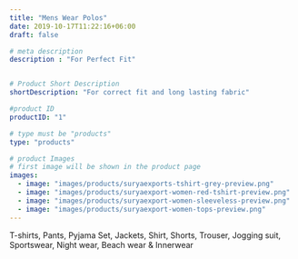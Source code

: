 ```yaml
---
title: "Mens Wear Polos"
date: 2019-10-17T11:22:16+06:00
draft: false

# meta description
description : "For Perfect Fit"


# Product Short Description
shortDescription: "For correct fit and long lasting fabric"

#product ID
productID: "1"

# type must be "products"
type: "products"

# product Images
# first image will be shown in the product page
images:
  - image: "images/products/suryaexports-tshirt-grey-preview.png"
  - image: "images/products/suryaexport-women-red-tshirt-preview.png"
  - image: "images/products/suryaexport-women-sleeveless-preview.png"
  - image: "images/products/suryaexport-women-tops-preview.png"
---
```


T-shirts, Pants, Pyjama Set, Jackets, Shirt, Shorts, Trouser, Jogging suit, Sportswear, Night wear, Beach wear & Innerwear
